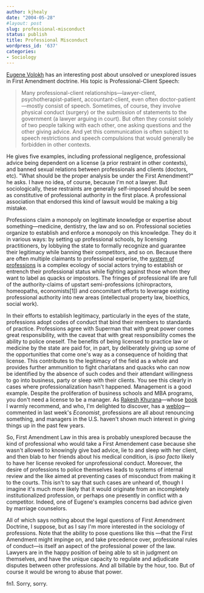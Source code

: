 ```yaml
---
author: kjhealy
date: "2004-05-28"
#layout: post
slug: professional-misconduct
status: publish
title: Professional Misconduct
wordpress_id: '637'
categories:
- Sociology
---
```


[Eugene Volokh](http://volokh.com/archives/archive_2004_05_28.shtml#1085773062) has an interesting post about unsolved or unexplored issues in First Amendment doctrine. His topic is Professional-Client Speech:

> Many professional-client relationships—lawyer-client, psychotherapist-patient, accountant-client, even often doctor-patient—mostly consist of speech. Sometimes, of course, they involve physical conduct (surgery) or the submission of statements to the government (a lawyer arguing in court). But often they consist solely of two people talking with each other, one asking questions and the other giving advice. And yet this communication is often subject to speech restrictions and speech compulsions that would generally be forbidden in other contexts.

He gives five examples, including professional negligence, professional advice being dependent on a license (a prior restraint in other contexts), and banned sexual relations between professionals and clients (doctors, etc). "What should be the proper analysis be under the First Amendment?" he asks. I have no idea, of course, because I'm not a lawyer. But sociologically, these restraints are generally self-imposed should be seen as constitutive of professional authority in the first place. A professional association that endorsed this kind of lawsuit would be making a big mistake.

Professions claim a monopoly on legitimate knowledge or expertise about something—medicine, dentistry, the law and so on. Professional societies organize to establish and enforce a monopoly on this knowledge. They do it in various ways: by setting up professional schools, by licensing practitioners, by lobbying the state to formally recognize and guarantee their legitimacy while banning their competitors, and so on. Because there are often multiple claimants to professional experise, the [system of professions](http://www.amazon.com/exec/obidos/ASIN/0226000699/ref=nosim/) is a complex ecology of social actors trying to establish or entrench their professional status while fighting against those whom they want to label as quacks or impostors. The fringes of professional life are full of the authority-claims of upstart semi-professions (chiropractors, homeopaths, economists[1]) and concomitant efforts to leverage existing professional authority into new areas (intellectual property law, bioethics, social work).

In their efforts to establish legitimacy, particularly in the eyes of the state, professions adopt codes of conduct that bind their members to standards of practice. Professions agree with Superman that with great power comes great responsibility, with the caveat that with great responsibility comes the ability to police oneself. The benefits of being licensed to practice law or medicine by the state are paid for, in part, by deliberately giving up some of the opportunities that come one's way as a consequence of holding that license. This contributes to the legitimacy of the field as a whole and provides further ammunition to fight charlatans and quacks who can now be identified by the absence of such codes and their attendant willingness to go into business, party or sleep with their clients. You see this clearly in cases where professionalization hasn't happened. Management is a good example. Despite the proliferation of business schools and MBA programs, you don't need a license to be a manager. As [Rakesh Khurana](http://www.exed.hbs.edu/programs/hrm/faculty.html)—whose [book](http://www.amazon.com/exec/obidos/ASIN/0691074372/ref=nosim/) I warmly recommend, and who, I'm delighted to discover, has a [weblog](http://rakeshkhurana.typepad.com/)—commented in last week's *Economist*, professions are all about renouncing something, and managers in the U.S. haven't shown much interest in giving things up in the past few years.

So, First Amendment Law in this area is probably unexplored because the kind of professional who would take a First Amendement case because she wasn't allowed to knowingly give bad advice, lie to and sleep with her client, and then blab to her friends about his medical condition, is *ipso facto* likely to have her license revoked for unprofessional conduct. Moreover, the desire of professions to police themselves leads to systems of internal review and the like aimed at preventing cases of misconduct from making it to the courts. This isn't to say that such cases are unheard of, though I imagine it's much more likely that it would originate from an incompletely institutionalized profession, or perhaps one presently in conflict with a competitor. Indeed, one of Eugene's examples concerns bad advice given by marriage counselors.

All of which says nothing about the legal questions of First Amendment Doctrine, I suppose, but as I say I'm more interested in the sociology of professions. Note that the ability to pose questions like this —that the First Amendment might impinge on, and take precedence over, professional rules of conduct—is itself an aspect of the professional power of the law. Lawyers are in the happy position of being able to sit in judgment on themselves, and have the unique capacity to regulate and adjudicate disputes between other professions. And all billable by the hour, too. But of course it would be wrong to abuse that power.

fn1. Sorry, sorry.
